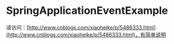 # SpringApplicationEventExample
请访问：[http://www.cnblogs.com/xiaoheike/p/5486333.html](http://www.cnblogs.com/xiaoheike/p/5486333.html)，有简单说明
